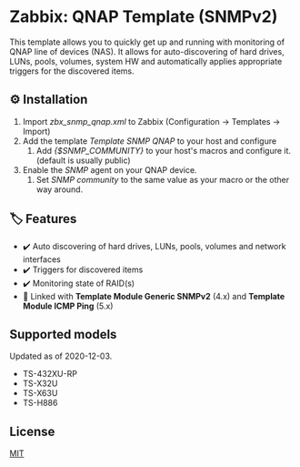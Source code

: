 # Zabbix: QNAP Template (SNMPv2)

This template allows you to quickly get up and running with monitoring of QNAP line of devices (NAS). It allows for auto-discovering of hard drives, LUNs, pools, volumes, system HW and automatically applies appropriate triggers for the discovered items.

## ⚙️ Installation

1. Import *zbx_snmp_qnap.xml* to Zabbix (Configuration -> Templates -> Import)
2. Add the template *Template SNMP QNAP* to your host and configure 
   1. Add *{$SNMP_COMMUNITY}* to your host's macros and configure it. (default is usually public)
3. Enable the *SNMP* agent on your QNAP device.
   1. Set *SNMP community* to the same value as your macro or the other way around.

## 🏷️ Features
- ✔️ Auto discovering of  hard drives, LUNs, pools, volumes and network interfaces
- ✔️  Triggers for discovered items
- ✔️ Monitoring  state of RAID(s)
- 🔶 Linked with **Template Module Generic SNMPv2** (4.x) and **Template Module ICMP Ping** (5.x)

## Supported models
Updated as of 2020-12-03.
- TS-432XU-RP
- TS-X32U
- TS-X63U
- TS-H886

## License
[MIT](https://choosealicense.com/licenses/mit/)